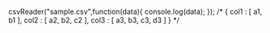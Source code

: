 csvReader("sample.csv",function(data){
console.log(data);
});
/*
{
  col1 : [ a1, b1 ],
  col2 : [ a2, b2, c2 ],
  col3 : [ a3, b3, c3, d3 ]
}
*/
